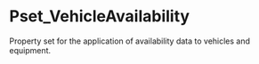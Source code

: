 # Pset_VehicleAvailability

Property set for the application of availability data to vehicles and equipment.
